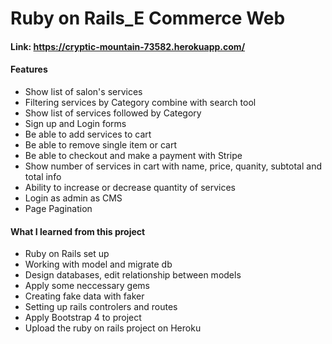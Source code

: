 # Ruby on Rails_E Commerce Web

#### Link: https://cryptic-mountain-73582.herokuapp.com/

#### Features
- Show list of salon's services
- Filtering services by Category combine with search tool
- Show list of services followed by Category
- Sign up and Login forms
- Be able to add services to cart
- Be able to remove single item or cart
- Be able to checkout and make a payment with Stripe
- Show number of services in cart with name, price, quanity, subtotal and total info
- Ability to increase or decrease quantity of services
- Login as admin as CMS
- Page Pagination

#### What I learned from this project
- Ruby on Rails set up
- Working with model and migrate db
- Design databases, edit relationship between models
- Apply some neccessary gems
- Creating fake data with faker
- Setting up rails controlers and routes
- Apply Bootstrap 4 to project
- Upload the ruby on rails project on Heroku
